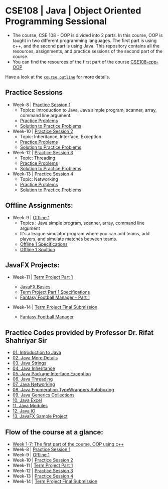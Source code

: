 
# CSE108 | Java | Object Oriented Programming Sessional

- The course, CSE 108 - OOP is divided into 2 parts. In this course, OOP is taught in two different programming languages. The first part is using c++, and the second part is using Java. This repository contains all the resources, assignments, and practice sessions of the second part of the course. 
- You can find the resources of the first part of the course [CSE108-cpp-OOP](https://github.com/MdRaihanSobhan/CSE-108--CPP--Object-Oriented-Programming-Sessional)

Have a look at the [`course outline`](/Course%20Outline.pdf) for more details.

## Practice Sessions
- Week-8 | [Practice Session 1](/Week%2008%20|%20Java%20Intro/)
  - Topics: Introduction to Java, Java simple program, scanner, array, command line argument.  
  - [Practice Problems](/Week%2008%20|%20Java%20Intro/Java_Practice_1/)
  - [Solution to Practice Problems](/Week%2008%20|%20Java%20Intro/Java%20Practice%20Solution/)
- Week-10 | [Practice Session 2](/Week%2010%20|%20Inheritance,%20Interface,%20Exception/)
  - Topic: Inheritance, Interface, Exception 
  - [Practice Problems](/Week%2010%20|%20Inheritance,%20Interface,%20Exception/Java_Practice_2/)
  - [Solution to Practice Problems](/Week%2010%20|%20Inheritance,%20Interface,%20Exception/Practice%20Solutions/)
- Week-12 | [Practice Session 3](/Week%2012%20|%20Threading/)
    - Topic: Threading
    - [Practice Problems](/Week%2012%20|%20Threading/Java%20Thread%20Practice/)
    - [Solution to Practice Problems](/Week%2012%20|%20Threading/Thread%20Practice%20Solution/)
- Week-13 | [Practice Session 4](/Week%2013%20|%20Networking%20/)
    - Topic: Networking
    - [Practice Problems](/Week%2013%20|%20Networking%20/JavaNetworkingPractice/)
    - [Solution to Practice Problems](/Week%2013%20|%20Networking%20/Networking%20Practice%20Solutions/)


## Offline Assignments:
- Week-9 | [Offline 1](/Week%2009%20|%20%20League%20Simulator/)
  - Topics : Java simple program, scanner, array, command line argument
  - It's a league simulator program where you can add teams, add players, and simulate matches between teams.
  - [Offline 1 Specifications](/Week%2009%20|%20%20League%20Simulator/Java_Offline%20_1_Files/)
  - [Offline 1 Soultion ](/Week%2009%20|%20%20League%20Simulator/Offline%201%20Solution/)


## JavaFX Projects:
- Week-11 | [Term Project Part 1](/Week%2011%20|%20JavaFX%20Project%20Part%201/)
  - [JavaFX Basics](/Week%2011%20|%20JavaFX%20Project%20Part%201/JavaFX/)
  - [Term Project Part 1 Specifications](/Week%2011%20|%20JavaFX%20Project%20Part%201/Java%20Term%20Project%20(Part%201)/)
  - [Fantasy Football Manager - Part 1](/Week%2011%20|%20JavaFX%20Project%20Part%201/Football%20Manager%20|%20Project%20Part%201%20Solution/)

- Week-14 | [Term Project Final Submission](/Week%2014%20|%20Fantasy%20Football%20Manager%20|%20JavaFX%20Term%20Project/)
  - [Fantasy Football Manager](/Week%2014%20|%20Fantasy%20Football%20Manager%20|%20JavaFX%20Term%20Project/)



## Practice Codes provided by Professor Dr. Rifat Shahriyar Sir
- [01. Introduction to Java](/Java%20Practice%20Codes/01.%20Introduction%20to%20Java/src/) 
- [02. Java More Details](/Java%20Practice%20Codes/02.%20Java%20More%20Details/src/)
- [03. Java Strings](/Java%20Practice%20Codes/03.%20Java%20Strings/src/)
- [04. Java Inheritance](/Java%20Practice%20Codes/04.%20Java%20Inheritance/src/)
- [05. Java Package Interface Exception](/Java%20Practice%20Codes/05.%20Java%20Package%20Interface%20Exception/src/)
- [06. Java Threading](/Java%20Practice%20Codes/06.%20Java%20Thread/src/)
- [07. Java Networking](/Java%20Practice%20Codes/07.%20Java%20Networking/src/)
- [08. Java Enumeration TypeWrappers Autoboxing](/Java%20Practice%20Codes/08.%20Java%20Enumeration%20TypeWrappers%20Autoboxing/src/)
- [09. Java Generics Collections](/Java%20Practice%20Codes/09.%20Java%20Generics%20Collections/src/)
- [10. Java Excel](/Java%20Practice%20Codes/10.%20Java%20Excel/)
- [11. Java Modules](/Java%20Practice%20Codes/11.%20Java%20Modules/)
- [12. Java IO](/Java%20Practice%20Codes/12.%20Java%20IO/)
- [13. JavaFX Sample Project](/Java%20Practice%20Codes/13.%20Sample%20Project/)


## Flow of the course at a glance:
- [Week 1-7: The first part of the course, OOP using c++](https://github.com/MdRaihanSobhan/CSE-108--CPP--Object-Oriented-Programming-Sessional)
- Week-8 | [Practice Session 1](/Week%2008%20|%20Java%20Intro/)
- Week-9 | [Offline 1](/Week%2009%20|%20%20League%20Simulator/)
- Week-10 | [Practice Session 2](/Week%2010%20|%20Inheritance,%20Interface,%20Exception/)
- Week-11 | [Term Project Part 1](/Week%2011%20|%20JavaFX%20Project%20Part%201/)
- Week-12 | [Practice Session 3](/Week%2012%20|%20Threading/)
- Week-13 | [Practice Session 4](/Week%2013%20|%20Networking%20/)
- Week-14 | [Term Project Final Submission](/Week%2014%20|%20Fantasy%20Football%20Manager%20|%20JavaFX%20Term%20Project/)
